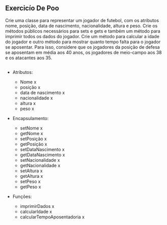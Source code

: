 ## Exercicío De Poo

Crie uma classe para representar um jogador de futebol, com os atributos nome, posição, data de nascimento, nacionalidade, altura e peso. Crie os métodos públicos necessários para sets e gets e também um método para imprimir todos os dados do jogador. Crie um método para calcular a idade do jogador e outro método para mostrar quanto tempo falta para o jogador se aposentar. Para isso, considere que os jogadores da posição de defesa se aposentam em média aos 40 anos, os jogadores de meio-campo aos 38 e os atacantes aos 35.
##

- Atributos:

    - Nome x
    - posição  x
    - data de nascimento x
    - nacionalidade x
    - altura x
    - peso x
    
- Encapsulamento:

    - setNome x
    - getNome x
    - setPosição x
    - getPosição x
    - setDataNascimento x
    - getDataNascimento x
    - setNacionalidade x
    - getNacionalidade x
    - setAltura x
    - getAltura x
    - setPeso x
    - getPeso x

- Funções:

    - imprimirDados x
    - calcularIdade x 
    - calcularTempoAposentadoria x

